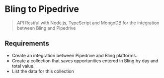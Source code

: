 # Bling to Pipedrive
> API Restful with Node.js, TypeScript and MongoDB for the integration between Bling and Pipedrive

## Requirements

- Create an integration between Pipedrive and Bling platforms.
- Create a collection that saves opportunities entered in Bling by day and total value.
- List the data for this collection
